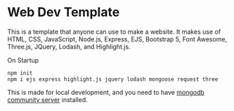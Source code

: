 # Web Dev Template

This is a template that anyone can use to make a website. It makes use of HTML, CSS, JavaScript, Node.js, Express, EJS, Bootstrap 5, Font Awesome, Three.js, JQuery, Lodash, and Highlight.js.

On Startup
```shell
npm init
npm i ejs express highlight.js jquery lodash mongoose request three
```

This is made for local development, and you need to have [mongodb community server](https://www.mongodb.com/try/download/community) installed.